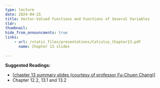 ```yaml
---
type: lecture
date: 2024-04-25
title: Vector-Valued Functions and Functions of Several Variables
tldr: 
thumbnail: 
hide_from_announcments: true
links: 
    - url: /static_files/presentations/Calculus_Chapter13.pdf
      name: Chapter 13 slides
      
---
```

**Suggested Readings:**
- [[chapter 13 summary slides (courtesy of professor Fu-Chuen Chang)](/nsysu-calculus2/static_files/presentations/Chap13_Summary.pdf)]
- Chapter 12.2, 13.1 and 13.2
